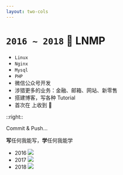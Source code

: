 ```yaml
---
layout: two-cols
---
```


# `2016 ~ 2018` <Marker class="text-orange-400">🎉 LNMP</Marker>

<v-clicks>

- `Linux`
- `Nginx`
- `Mysql`
- `PHP`
- 微信公众号开发
- 涉猎更多的业务：金融、邮箱、网站、新零售
- 搭建博客，写各种 Tutorial
- 首次在 <logos-github-icon /> 上收到 🌟

</v-clicks>

::right::

<v-click>

Commit & Push...

**写**任何我能写，**学**任何我能学

</v-click>

<v-clicks>

- 2016
  <img src="/2016.jpg" />
- 2017
  <img src="/2017.jpg" />
- 2018
  <img src="/2018.jpg" />

</v-clicks>
